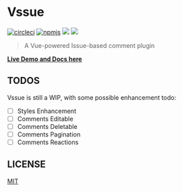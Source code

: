 # Vssue

[![circleci](https://img.shields.io/circleci/project/github/meteorlxy/vssue/master.svg?logo=circleci)](https://circleci.com/gh/meteorlxy/vssue)
[![npmjs](https://img.shields.io/npm/v/vssue/latest.svg?logo=npm)](https://www.npmjs.com/package/vssue)
![](https://img.shields.io/bundlephobia/min/vssue.svg)
[![](https://img.shields.io/github/license/meteorlxy/vssue.svg)](./LICENSE)

> A Vue-powered Issue-based comment plugin

[**Live Demo and Docs here**](https://vssue.js.org)

## TODOS

Vssue is still a WIP, with some possible enhancement todo:

- [ ] Styles Enhancement
- [ ] Comments Editable
- [ ] Comments Deletable
- [ ] Comments Pagination
- [ ] Comments Reactions

## LICENSE

[MIT](./LICENSE)
